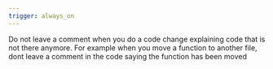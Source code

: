```yaml
---
trigger: always_on
---
```


Do not leave a comment when you do a code change explaining code that is not there anymore. For example when you move a function to another file, dont leave a comment in the code saying the function has been moved